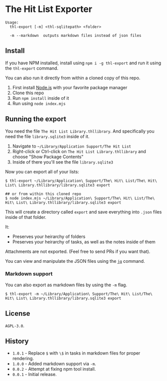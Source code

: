 # The Hit List Exporter

```
Usage:
  thl-export [-m] <thl-sqlitepath> <folder>

  -m --markdown  outputs markdown files instead of json files
```

## Install

If you have NPM installed, install using `npm i -g thl-export` and run it using the `thl-export` command.

You can also run it directly from within a cloned copy of this repo.

1. First install [Node.js](https://nodejs.org/) with your favorite package manager
2. Clone this repo
3. Run `npm install` inside of it
4. Run using `node index.mjs`

## Running the export

You need the file `The Hit List Library.thllibrary`. And specifically you need the file `library.sqlite3` inside of it.

1. Navigate to `~/Library/Application Support/The Hit List`
2. Right-click or Ctrl-click on `The Hit List Library.thllibrary` and choose "Show Package Contents"
3. Inside of there you'll see the file `library.sqlite3`

Now you can export all of your lists:

```
$ thl-export ~/Library/Application\ Support/The\ Hit\ List/The\ Hit\ List\ Library.thllibrary/library.sqlite3 export

## or from within this cloned repo
$ node index.mjs ~/Library/Application\ Support/The\ Hit\ List/The\ Hit\ List\ Library.thllibrary/library.sqlite3 export
```

This will create a directory called `export` and save everything into `.json` files inside of that folder.

It:

- Preserves your heirarchy of folders
- Preserves your heirarchy of tasks, as well as the notes inside of them

Attachments are not exported. (Feel free to send PRs if you want that).

You can view and manipulate the JSON files using the [`jq`](https://jqlang.github.io/jq/) command.

### Markdown support

You can also export as markdown files by using the `-m` flag.

```
$ thl-export -m ~/Library/Application\ Support/The\ Hit\ List/The\ Hit\ List\ Library.thllibrary/library.sqlite3 export
```

## License

`AGPL-3.0`.

## History

- `1.0.1` - Replace `$` with `\$` in tasks in markdown files for proper rendering.
- `1.0.0` - Added markdown support via `-m`.
- `0.0.2` - Attempt at fixing npm tool install.
- `0.0.1` - Initial release.
